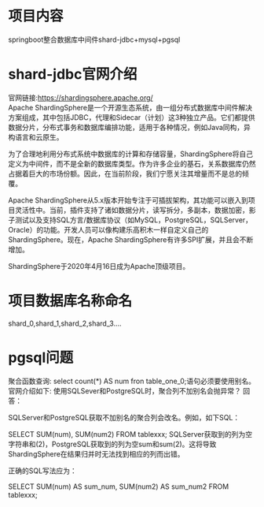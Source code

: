 # 项目内容
springboot整合数据库中间件shard-jdbc+mysql+pgsql
# shard-jdbc官网介绍
官网链接:https://shardingsphere.apache.org/  
Apache ShardingSphere是一个开源生态系统，由一组分布式数据库中间件解决方案组成，其中包括JDBC，代理和Sidecar（计划）这3种独立产品。它们都提供数据分片，分布式事务和数据库编排功能，适用于各种情况，例如Java同构，异构语言和云原生。

为了合理地利用分布式系统中数据库的计算和存储容量，ShardingSphere将自己定义为中间件，而不是全新的数据库类型。作为许多企业的基石，关系数据库仍然占据着巨大的市场份额。因此，在当前阶段，我们宁愿关注其增量而不是总的倾覆。

Apache ShardingSphere从5.x版本开始专注于可插拔架构，其功能可以嵌入到项目灵活性中。当前，插件支持了诸如数据分片，读写拆分，多副本，数据加密，影子测试以及支持SQL方言/数据库协议（如MySQL，PostgreSQL，SQLServer，Oracle）的功能。开发人员可以像构建乐高积木一样自定义自己的ShardingSphere。现在，Apache ShardingSphere有许多SPI扩展，并且会不断增加。

ShardingSphere于2020年4月16日成为Apache顶级项目。
# 项目数据库名称命名
shard_0,shard_1,shard_2,shard_3....
# pgsql问题
聚合函数查询: select count(*) AS num fron table_one_0;语句必须要使用别名。  
官网介绍如下:
使用SQLSever和PostgreSQL时，聚合列不加别名会抛异常？
回答：

SQLServer和PostgreSQL获取不加别名的聚合列会改名。例如，如下SQL：

SELECT SUM(num), SUM(num2) FROM tablexxx;
SQLServer获取到的列为空字符串和(2)，PostgreSQL获取到的列为空sum和sum(2)。这将导致ShardingSphere在结果归并时无法找到相应的列而出错。

正确的SQL写法应为：

SELECT SUM(num) AS sum_num, SUM(num2) AS sum_num2 FROM tablexxx;

